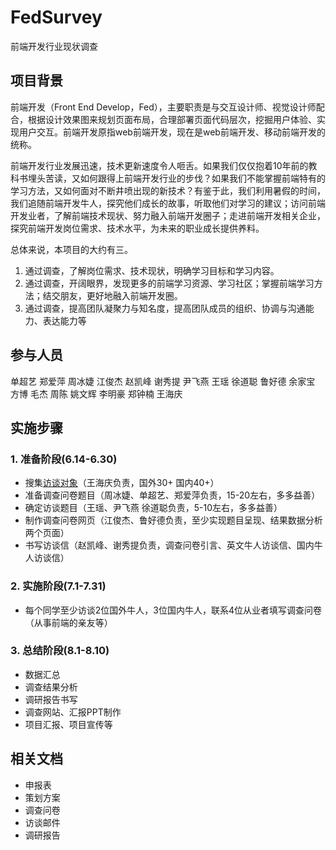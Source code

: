 # FedSurvey
前端开发行业现状调查


## 项目背景
前端开发（Front End Develop，Fed），主要职责是与交互设计师、视觉设计师配合，根据设计效果图来规划页面布局，合理部署页面代码层次，挖掘用户体验、实现用户交互。前端开发原指web前端开发，现在是web前端开发、移动前端开发的统称。

前端开发行业发展迅速，技术更新速度令人咂舌。如果我们仅仅抱着10年前的教科书埋头苦读，又如何跟得上前端开发行业的步伐？如果我们不能掌握前端特有的学习方法，又如何面对不断井喷出现的新技术？有鉴于此，我们利用暑假的时间，我们追随前端开发牛人，探究他们成长的故事，听取他们对学习的建议；访问前端开发业者，了解前端技术现状、努力融入前端开发圈子；走进前端开发相关企业，探究前端开发岗位需求、技术水平，为未来的职业成长提供养料。

总体来说，本项目的大约有三。

1. 通过调查，了解岗位需求、技术现状，明确学习目标和学习内容。
2. 通过调查，开阔眼界，发现更多的前端学习资源、学习社区；掌握前端学习方法；结交朋友，更好地融入前端开发圈。
3. 通过调查，提高团队凝聚力与知名度，提高团队成员的组织、协调与沟通能力、表达能力等

## 参与人员
单超艺 郑爱萍 周冰婕 江俊杰 赵凯峰 谢秀提 尹飞燕 王瑶 徐道聪 鲁好德
余家宝 方博 毛杰 周陈 姚文辉 李明豪 郑钟楠
王海庆
## 实施步骤
### 1. 准备阶段(6.14-6.30)

- 搜集[访谈对象](master.md)（王海庆负责，国外30+ 国内40+）
- 准备调查问卷题目（周冰婕、单超艺、郑爱萍负责，15-20左右，多多益善）
- 确定访谈题目（王瑶、尹飞燕 徐道聪负责，5-10左右，多多益善）
- 制作调查问卷网页（江俊杰、鲁好德负责，至少实现题目呈现、结果数据分析两个页面）
- 书写访谈信（赵凯峰、谢秀提负责，调查问卷引言、英文牛人访谈信、国内牛人访谈信）

### 2. 实施阶段(7.1-7.31)

- 每个同学至少访谈2位国外牛人，3位国内牛人，联系4位从业者填写调查问卷（从事前端的亲友等）

### 3. 总结阶段(8.1-8.10)

- 数据汇总
- 调查结果分析
- 调研报告书写
- 调查网站、汇报PPT制作
- 项目汇报、项目宣传等

## 相关文档

- 申报表 
- 策划方案
- 调查问卷
- 访谈邮件
- 调研报告

